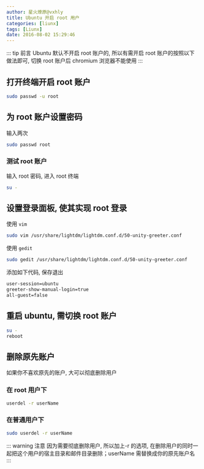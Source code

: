 ```yaml
---
author: 星火燎原@vxhly
title: Ubuntu 开启 root 用户
categories: [liunx]
tags: [Liunx]
date: 2016-08-02 15:29:46
---
```


::: tip 前言
Ubuntu 默认不开启 root 账户的, 所以有需开启 root 账户的按照以下做法即可, 切换 root 账户后 chromium 浏览器不能使用 
:::
<!-- more -->

## 打开终端开启 root 账户

``` bash
sudo passwd -u root
```

## 为 root 账户设置密码

输入两次

``` bash
sudo passwd root
```

### 测试 root 账户

输入 root 密码, 进入 root 终端

``` bash
su -
```

## 设置登录面板, 使其实现 root 登录

使用 `vim` 

``` bash
sudo vim /usr/share/lightdm/lightdm.conf.d/50-unity-greeter.conf
```

使用 `gedit` 

``` bash
sudo gedit /usr/share/lightdm/lightdm.conf.d/50-unity-greeter.conf
```

添加如下代码, 保存退出

``` bash
user-session=ubuntu
greeter-show-manual-login=true
all-guest=false
```

## 重启 ubuntu, 需切换 root 账户

``` bash
su -
reboot
```

## 删除原先账户

如果你不喜欢原先的账户, 大可以彻底删除用户

### 在 root 用户下

``` bash
userdel -r userName
```

### 在普通用户下

``` bash
sudo userdel -r userName
```

::: warning 注意
因为需要彻底删除用户, 所以加上-r 的选项, 在删除用户的同时一起把这个用户的宿主目录和邮件目录删除；userName 需替换成你的原先账户名
:::

